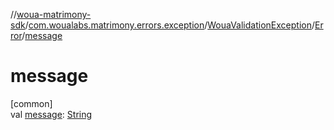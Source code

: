 //[woua-matrimony-sdk](../../../../index.md)/[com.woualabs.matrimony.errors.exception](../../index.md)/[WouaValidationException](../index.md)/[Error](index.md)/[message](message.md)

# message

[common]\
val [message](message.md): [String](https://kotlinlang.org/api/latest/jvm/stdlib/kotlin/-string/index.html)
